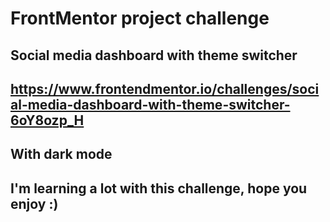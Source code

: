 # FrontMentor project challenge

## Social media dashboard with theme switcher

## <a>https://www.frontendmentor.io/challenges/social-media-dashboard-with-theme-switcher-6oY8ozp_H<a>

## With dark mode
## I'm learning a lot with this challenge, hope you enjoy :)